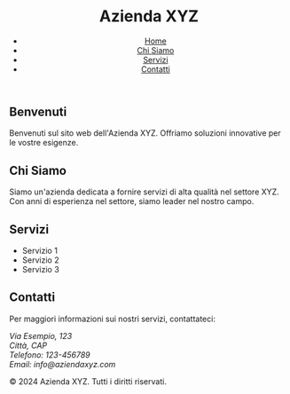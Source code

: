 <!DOCTYPE html>
<html lang="it">
<head>
    <meta charset="UTF-8">
    <meta name="viewport" content="width=device-width, initial-scale=1.0">
    <title>Azienda XYZ</title>
    <link rel="stylesheet" href="styles.css">
</head>
<body>
    <header>
        <h1>Azienda XYZ</h1>
        <nav>
            <ul>
                <li><a href="#home">Home</a></li>
                <li><a href="#chi-siamo">Chi Siamo</a></li>
                <li><a href="#servizi">Servizi</a></li>
                <li><a href="#contatti">Contatti</a></li>
            </ul>
        </nav>
    </header>
    <main>
        <section id="home">
            <h2>Benvenuti</h2>
            <p>Benvenuti sul sito web dell'Azienda XYZ. Offriamo soluzioni innovative per le vostre esigenze.</p>
        </section>
        <section id="chi-siamo">
            <h2>Chi Siamo</h2>
            <p>Siamo un'azienda dedicata a fornire servizi di alta qualità nel settore XYZ. Con anni di esperienza nel settore, siamo leader nel nostro campo.</p>
        </section>
        <section id="servizi">
            <h2>Servizi</h2>
            <ul>
                <li>Servizio 1</li>
                <li>Servizio 2</li>
                <li>Servizio 3</li>
            </ul>
        </section>
        <section id="contatti">
            <h2>Contatti</h2>
            <p>Per maggiori informazioni sui nostri servizi, contattateci:</p>
            <address>
                Via Esempio, 123<br>
                Città, CAP<br>
                Telefono: 123-456789<br>
                Email: info@aziendaxyz.com
            </address>
        </section>
    </main>
    <footer>
        <p>&copy; 2024 Azienda XYZ. Tutti i diritti riservati.</p>
    </footer>
</body>
</html>
